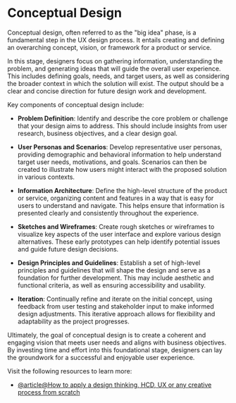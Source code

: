 # Conceptual Design

Conceptual design, often referred to as the "big idea" phase, is a fundamental step in the UX design process. It entails creating and defining an overarching concept, vision, or framework for a product or service.

In this stage, designers focus on gathering information, understanding the problem, and generating ideas that will guide the overall user experience. This includes defining goals, needs, and target users, as well as considering the broader context in which the solution will exist. The output should be a clear and concise direction for future design work and development.

Key components of conceptual design include:

- **Problem Definition**: Identify and describe the core problem or challenge that your design aims to address. This should include insights from user research, business objectives, and a clear design goal.

- **User Personas and Scenarios**: Develop representative user personas, providing demographic and behavioral information to help understand target user needs, motivations, and goals. Scenarios can then be created to illustrate how users might interact with the proposed solution in various contexts.
- **Information Architecture**: Define the high-level structure of the product or service, organizing content and features in a way that is easy for users to understand and navigate. This helps ensure that information is presented clearly and consistently throughout the experience.

- **Sketches and Wireframes**: Create rough sketches or wireframes to visualize key aspects of the user interface and explore various design alternatives. These early prototypes can help identify potential issues and guide future design decisions.

- **Design Principles and Guidelines**: Establish a set of high-level principles and guidelines that will shape the design and serve as a foundation for further development. This may include aesthetic and functional criteria, as well as ensuring accessibility and usability.

- **Iteration**: Continually refine and iterate on the initial concept, using feedback from user testing and stakeholder input to make informed design adjustments. This iterative approach allows for flexibility and adaptability as the project progresses.

Ultimately, the goal of conceptual design is to create a coherent and engaging vision that meets user needs and aligns with business objectives. By investing time and effort into this foundational stage, designers can lay the groundwork for a successful and enjoyable user experience.

Visit the following resources to learn more:

- [@article@How to apply a design thinking, HCD, UX or any creative process from scratch](https://medium.com/digital-experience-design/how-to-apply-a-design-thinking-hcd-ux-or-any-creative-process-from-scratch-b8786efbf812)
